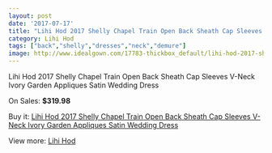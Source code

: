 ```yaml
---
layout: post
date: '2017-07-17'
title: "Lihi Hod 2017 Shelly Chapel Train Open Back Sheath Cap Sleeves V-Neck Ivory Garden Appliques Satin Wedding Dress"
category: Lihi Hod
tags: ["back","shelly","dresses","neck","demure"]
image: http://www.idealgown.com/17783-thickbox_default/lihi-hod-2017-shelly-chapel-train-open-back-sheath-cap-sleeves-v-neck-ivory-garden-appliques-satin-wedding-dress.jpg
---
```

Lihi Hod 2017 Shelly Chapel Train Open Back Sheath Cap Sleeves V-Neck Ivory Garden Appliques Satin Wedding Dress

On Sales: **$319.98**
<a href="https://www.idealgown.com/en/lihi-hod/6920-lihi-hod-2017-shelly-chapel-train-open-back-sheath-cap-sleeves-v-neck-ivory-garden-appliques-satin-wedding-dress.html"><amp-img layout="responsive" width="600" height="600" src="//www.idealgown.com/17783-thickbox_default/lihi-hod-2017-shelly-chapel-train-open-back-sheath-cap-sleeves-v-neck-ivory-garden-appliques-satin-wedding-dress.jpg" alt="Lihi Hod 2017 Shelly Chapel Train Open Back Sheath Cap Sleeves V-Neck Ivory Garden Appliques Satin Wedding Dress 0" /></a>
<a href="https://www.idealgown.com/en/lihi-hod/6920-lihi-hod-2017-shelly-chapel-train-open-back-sheath-cap-sleeves-v-neck-ivory-garden-appliques-satin-wedding-dress.html"><amp-img layout="responsive" width="600" height="600" src="//www.idealgown.com/17785-thickbox_default/lihi-hod-2017-shelly-chapel-train-open-back-sheath-cap-sleeves-v-neck-ivory-garden-appliques-satin-wedding-dress.jpg" alt="Lihi Hod 2017 Shelly Chapel Train Open Back Sheath Cap Sleeves V-Neck Ivory Garden Appliques Satin Wedding Dress 1" /></a>
<a href="https://www.idealgown.com/en/lihi-hod/6920-lihi-hod-2017-shelly-chapel-train-open-back-sheath-cap-sleeves-v-neck-ivory-garden-appliques-satin-wedding-dress.html"><amp-img layout="responsive" width="600" height="600" src="//www.idealgown.com/17784-thickbox_default/lihi-hod-2017-shelly-chapel-train-open-back-sheath-cap-sleeves-v-neck-ivory-garden-appliques-satin-wedding-dress.jpg" alt="Lihi Hod 2017 Shelly Chapel Train Open Back Sheath Cap Sleeves V-Neck Ivory Garden Appliques Satin Wedding Dress 2" /></a>

Buy it: [Lihi Hod 2017 Shelly Chapel Train Open Back Sheath Cap Sleeves V-Neck Ivory Garden Appliques Satin Wedding Dress](https://www.idealgown.com/en/lihi-hod/6920-lihi-hod-2017-shelly-chapel-train-open-back-sheath-cap-sleeves-v-neck-ivory-garden-appliques-satin-wedding-dress.html "Lihi Hod 2017 Shelly Chapel Train Open Back Sheath Cap Sleeves V-Neck Ivory Garden Appliques Satin Wedding Dress")

View more: [Lihi Hod](https://www.idealgown.com/en/124-lihi-hod "Lihi Hod")